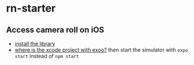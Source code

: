 # rn-starter

## Access camera roll on iOS
- [install the library](https://github.com/react-native-cameraroll/react-native-cameraroll)
- [where is the xcode project with exoo?](https://docs.expo.io/expokit/eject/?redirected) 
then start the simulator with `expo start` instead of `npm start`

